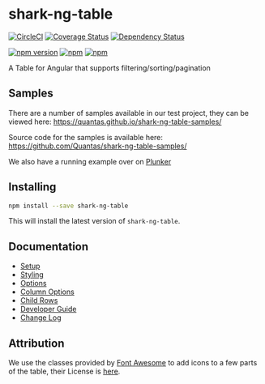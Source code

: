 # shark-ng-table

[![CircleCI](https://circleci.com/gh/Quantas/shark-ng-table.svg?style=shield)](https://circleci.com/gh/Quantas/shark-ng-table)
[![Coverage Status](https://coveralls.io/repos/github/Quantas/shark-ng-table/badge.svg?branch=master)](https://coveralls.io/github/Quantas/shark-ng-table?branch=master)
[![Dependency Status](https://david-dm.org/quantas/shark-ng-table.svg)](https://david-dm.org/quantas/shark-ng-table)

[![npm version](https://badge.fury.io/js/shark-ng-table.svg)][npm-badge-url]
[![npm](https://img.shields.io/npm/l/shark-ng-table.svg)][npm-badge-url]
[![npm](https://img.shields.io/npm/dm/shark-ng-table.svg)][npm-badge-url]

[npm-badge-url]: https://www.npmjs.com/package/shark-ng-table

A Table for Angular that supports filtering/sorting/pagination

## Samples

There are a number of samples available in our test project, they can be viewed here: https://quantas.github.io/shark-ng-table-samples/

Source code for the samples is available here: https://github.com/Quantas/shark-ng-table-samples/

We also have a running example over on [Plunker](https://embed.plnkr.co/Xus5zm/)

## Installing

```bash
npm install --save shark-ng-table
```

This will install the latest version of `shark-ng-table`.

## Documentation

 - [Setup <shark-table>](docs/setup.md)
 - [Styling <shark-table>](docs/styling.md)
 - [<shark-table> Options](docs/shark-table-options.md)
 - [Column Options](docs/column-options.md)
 - [Child Rows](docs/child-rows.md)
 - [Developer Guide](docs/developers.md)
 - [Change Log](CHANGELOG.md)
 
## Attribution

We use the classes provided by [Font Awesome](https://fontawesome.com/) to add icons to a few parts of the table, their License is [here](https://fontawesome.com/license).